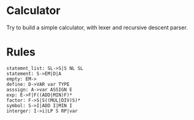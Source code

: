 # Calculator
Try to build a simple calculator, with lexer and recursive descent parser.


# Rules
```
statemnt_list: SL->S|S NL SL
statement: S->EM|D|A
empty: EM->
define: D->VAR var TYPE
asssign: A->var ASSIGN E
exp: E->F|F((ADD|MIN)F)*
factor: F->S|S((MUL|DIV)S)*
symbol: S->I|ADD I|MIN I
interger: I->i|LP S RP|var
```
